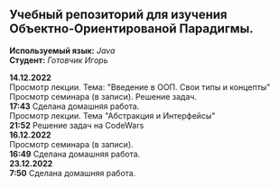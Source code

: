 ## Учебный репозиторий для изучения Объектно-Ориентированой Парадигмы.
**Используемый язык:** *Java*    
**Студент:** *Готовчик Игорь* 


**14.12.2022**   
  Просмотр лекции. Тема: "Введение в ООП. Свои типы и концепты"  
  Просмотр семинара (в записи). Решение задач.  
  **17:43** Сделана домашняя работа.  
  Просмотр лекции. Тема "Абстракция и Интерфейсы"  
  **21:52** Решение задач на CodeWars  
**16.12.2022**  
  Просмотр семинара (в записи).  
  **16:49** Сделана домашняя работа.  
**23.12.2022**  
  **7:50** Сделана домашняя работа.  
    



